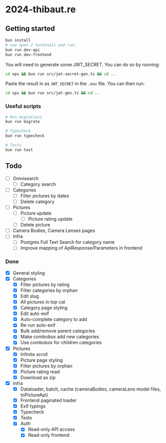# 2024-thibaut.re

## Getting started

```bash
bun install
# now open 2 terminals and run:
bun run dev-api
bun run dev-frontend
```

You will need to generate some JWT_SECRET. You can do so by running:

```sh
cd ops && bun run src/jwt-secret-gen.ts && cd ..
```

Paste the result in as `JWT_SECRET` in the `.env` file. You can then run:

```sh
cd ops && bun run src/jwt-gen.ts && cd ..
```

### Useful scripts

```sh
# Run migrations
bun run migrate

# Typecheck
bun run typecheck

# Tests
bun run test
```

## Todo

- [ ] Omnisearch
  - [ ] Category search
- [ ] Categories
  - [ ] Filter pictures by dates
  - [ ] Delete category
- [ ] Pictures
  - [ ] Picture update
    - [ ] Picture rating update
  - [ ] Delete picture
- [ ] Camera Bodies, Camera Lenses pages
- [ ] Infra
  - [ ] Postgres Full Text Search for category name
  - [ ] Improve mapping of ApiResponse/Parameters in frontend

### Done

- [x] General styling
- [x] Categories
  - [x] Filter pictures by rating
  - [x] Filter categories by orphan
  - [x] Edit slug
  - [x] All pictures in top cat
  - [x] Category page styling
  - [x] Edit auto-exif
  - [x] Auto-complete category to add
  - [x] Re-run auto-exif
  - [x] Bulk add/remove parent categories
  - [x] Make combobox add new categories
  - [x] Use combobox for children categories
- [x] Pictures
  - [x] Infinite scroll
  - [x] Picture page styling
  - [x] Filter pictures by orphan
  - [x] Picture rating read
  - [x] Download as zip
- [x] Infra
  - [x] Dataloader, batch, cache (cameraBodies, cameraLens model files, toPictureApi)
  - [x] Frontend paginated loader
  - [x] Exif typings
  - [x] Typecheck
  - [x] Tests
  - [x] Auth
    - [x] Read-only API access
    - [x] Read-only frontend
